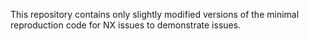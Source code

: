 This repository contains only slightly modified versions of the minimal reproduction code for NX issues to demonstrate issues.